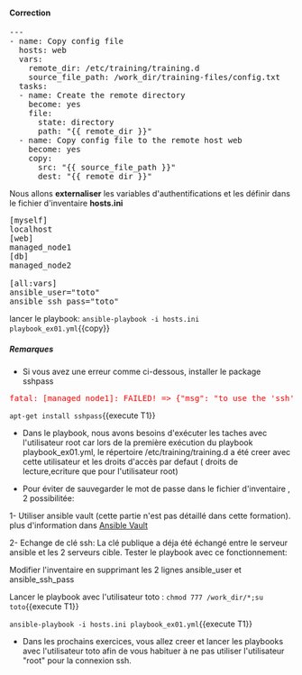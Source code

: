 #### Correction

<pre class="file">
---
- name: Copy config file
  hosts: web
  vars:
    remote_dir: /etc/training/training.d
    source_file_path: /work_dir/training-files/config.txt
  tasks:
  - name: Create the remote directory
    become: yes
    file:
      state: directory
      path: "{{ remote_dir }}"
  - name: Copy config file to the remote host web
    become: yes
    copy:
      src: "{{ source_file_path }}"
      dest: "{{ remote_dir }}"
</pre>

Nous allons **externaliser** les variables d'authentifications et les définir dans le fichier d'inventaire  **hosts.ini**

<pre class="file">
[myself]
localhost
[web]
managed_node1
[db]
managed_node2

[all:vars]
ansible_user="toto"
ansible_ssh_pass="toto"
</pre>

lancer le playbook:  `ansible-playbook -i hosts.ini playbook_ex01.yml`{{copy}}

##### *Remarques*

- Si vous avez une erreur comme ci-dessous, installer le package sshpass

<pre style="color: red">
fatal: [managed_node1]: FAILED! => {"msg": "to use the 'ssh' connection type with passwords, you must install the sshpass program"}
</pre>

`apt-get install sshpass`{{execute T1}}

- Dans le playbook, nous avons besoins d'exécuter les taches avec l'utilisateur root car lors de la première exécution du playbook playbook_ex01.yml, le répertoire /etc/training/training.d a été creer avec cette utilisateur et les droits d'accès par defaut ( droits de lecture,ecriture que pour l'utilisateur root)

- Pour éviter de sauvegarder le mot de passe dans le fichier d'inventaire , 2 possibilitée:

1- Utiliser ansible vault (cette partie n'est pas détaillé dans cette formation). plus d'information dans [Ansible Vault](https://docs.ansible.com/ansible/latest/user_guide/vault.html)

2- Echange de clé ssh: La clé publique a déja été échangé entre le serveur ansible et les 2 serveurs cible. Tester le playbook avec ce fonctionnement:

  Modifier l'inventaire en supprimant les 2 lignes ansible_user et ansible_ssh_pass
  
  Lancer le playbook avec l'utilisateur toto :
  `chmod 777 /work_dir/*;su toto`{{execute T1}}

  `ansible-playbook -i hosts.ini playbook_ex01.yml`{{execute T1}}

- Dans les prochains exercices, vous allez creer et lancer les playbooks avec l'utilisateur toto afin de vous habituer à ne pas utiliser l'utilisateur "root" pour la connexion ssh.
